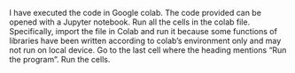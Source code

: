 I have executed the code in Google colab.
The code provided can be opened with a Jupyter notebook. 
Run all the cells in the colab file.
Specifically, import the file in Colab and run it because some functions of libraries have been written according to colab’s environment only and may not run on local device.
Go to the last cell where the heading mentions “Run the program”.
Run the cells.
